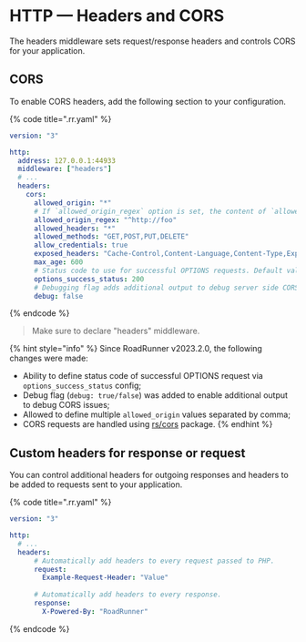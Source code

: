 # HTTP — Headers and CORS

The headers middleware sets request/response headers and controls CORS for your application.

## CORS

To enable CORS headers, add the following section to your configuration.

{% code title=".rr.yaml" %}

```yaml
version: "3"

http:
  address: 127.0.0.1:44933
  middleware: ["headers"]
  # ...
  headers:
    cors:
      allowed_origin: "*"
      # If `allowed_origin_regex` option is set, the content of `allowed_origin` is ignored
      allowed_origin_regex: "^http://foo"
      allowed_headers: "*"
      allowed_methods: "GET,POST,PUT,DELETE"
      allow_credentials: true
      exposed_headers: "Cache-Control,Content-Language,Content-Type,Expires,Last-Modified,Pragma"
      max_age: 600
      # Status code to use for successful OPTIONS requests. Default value is 200.
      options_success_status: 200
      # Debugging flag adds additional output to debug server side CORS issues, consider disabling in production.
      debug: false
```

{% endcode %}

> Make sure to declare "headers" middleware.

{% hint style="info" %}
Since RoadRunner v2023.2.0, the following changes were made:

- Ability to define status code of successful OPTIONS request via `options_success_status` config;
- Debug flag (`debug: true/false`) was added to enable additional output to debug CORS issues;
- Allowed to define multiple `allowed_origin` values separated by comma;
- CORS requests are handled using [rs/cors](https://github.com/rs/cors) package.
{% endhint %}

## Custom headers for response or request

You can control additional headers for outgoing responses and headers to be added to requests sent to your application.

{% code title=".rr.yaml" %}

```yaml
version: "3"

http:
  # ...
  headers:
      # Automatically add headers to every request passed to PHP.
      request:
        Example-Request-Header: "Value"
    
      # Automatically add headers to every response.
      response:
        X-Powered-By: "RoadRunner"
```

{% endcode %}
